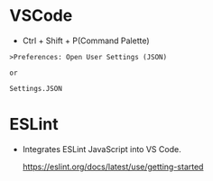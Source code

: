 # VSCode

- Ctrl + Shift + P(Command Palette)

```
>Preferences: Open User Settings (JSON)

or

Settings.JSON

```

# ESLint

- Integrates ESLint JavaScript into VS Code.

  https://eslint.org/docs/latest/use/getting-started
